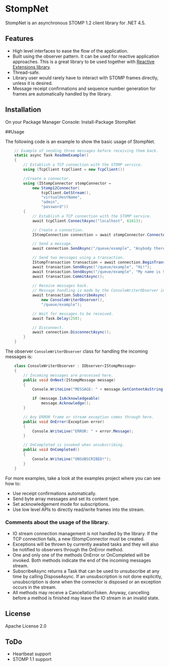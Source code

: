 # StompNet
StompNet is an asynchronous STOMP 1.2 client library for .NET 4.5.

## Features
- High level interfaces to ease the flow of the application.
- Built using the observer pattern. It can be used for reactive 
  application approaches. This is a great library to be used together 
  with [Reactive Extensions library][reactive-extensions].
- Thread-safe.
- Library user would rarely have to interact with STOMP frames directly, unless 
  it is desired.
- Message receipt confirmations and sequence number generation for frames are 
  automatically handled by the library.

## Installation
 On your Package Manager Console:
    Install-Package StompNet

##Usage

The following code is an example to show the basic usage of StompNet.

```csharp
	// Example of sending three messages before receiving them back.
	static async Task ReadmeExample()
    {
		// Establish a TCP connection with the STOMP service.
        using (TcpClient tcpClient = new TcpClient())

		//Create a connector.
        using (IStompConnector stompConnector = 
            new Stomp12Connector(
                tcpClient.GetStream(),
                "virtualHostName", 
                "admin", 
                "password"))
        {
			// Establish a TCP connection with the STOMP service.
            await tcpClient.ConnectAsync("localhost", 61613);

            // Create a connection.
            IStompConnection connection = await stompConnector.ConnectAsync();

            // Send a message.
            await connection.SendAsync("/queue/example", "Anybody there!?");

            // Send two messages using a transaction.
            IStompTransaction transaction = await connection.BeginTransactionAsync();
            await transaction.SendAsync("/queue/example", "Hi!");
            await transaction.SendAsync("/queue/example", "My name is StompNet");
            await transaction.CommitAsync();
                
            // Receive messages back.
			// Message handling is made by the ConsoleWriterObserver instance.
            await transaction.SubscribeAsync(
				new ConsoleWriterObserver(),
				"/queue/example");

            // Wait for messages to be received.
            await Task.Delay(250);

            // Disconnect.
            await connection.DisconnectAsync();
        }
    }
```

The observer `ConsoleWriterObserver` class for handling the incoming messages is:


```csharp
    class ConsoleWriterObserver : IObserver<IStompMessage>
    {
	    // Incoming messages are processed here.
        public void OnNext(IStompMessage message)
        {
            Console.WriteLine("MESSAGE: " + message.GetContentAsString());

            if (message.IsAcknowledgeable)
                message.Acknowledge();
        }

		// Any ERROR frame or stream exception comes through here.
        public void OnError(Exception error)
        {
            Console.WriteLine("ERROR: " + error.Message);
        }

		// OnCompleted is invoked when unsubscribing.
        public void OnCompleted()
        {
            Console.WriteLine("UNSUBSCRIBED!");
        }
    }
```

For more examples, take a look at the examples project where
you can see how to:
- Use receipt confirmations automatically.
- Send byte array messages and set its content type.
- Set acknowledgement mode for subscriptions.
- Use low level APIs to directly read/write frames into the stream.

### Comments about the usage of the library.
- IO stream connection management is not handled by the library.
  If the TCP connection fails, a new IStompConnector must be created.
- Exceptions will be thrown by currently awaited tasks and they will
  also be notified to observers through the OnError method.
- One and only one of the methods OnError or OnCompleted will be 
  invoked. Both methods indicate the end of the incoming messages 
  stream.
- SubscribeAsync returns a Task<IAsyncDisposable> that can be 
  used to unsubscribe at any time by calling DisposeAsync.
  If an unsubscription is not done explicitly, unsubscription is
  done when the connector is disposed or an exception occurs in the
  stream.
- All methods may receive a CancellationToken. Anyway, cancelling 
  before a method is finished may leave the IO stream in an invalid
  state.

## License
Apache License 2.0

## ToDo
- Heartbeat support
- STOMP 1.1 support

[reactive-extensions]: http://msdn.microsoft.com/en-us/data/gg577609.aspx
